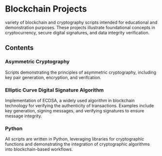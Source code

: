 # Blockchain Projects

variety of blockchain and cryptography scripts intended for educational and demonstration purposes. 
These projects illustrate foundational concepts in cryptocurrency, secure digital signatures, and data integrity verification.

## Contents

### Asymmetric Cryptography
Scripts demonstrating the principles of asymmetric cryptography, including key pair generation, encryption, and verifcation.

### Elliptic Curve Digital Signature Algorithm
Implementation of ECDSA, a widely used algorithm in blockchain technology for verifying the authenticity of transactions. 
Examples include key generation, signing messages, and verifying signatures to ensure message integrity.

### Python
All scripts are written in Python, 
leveraging libraries for cryptographic functions and demonstrating the integration of cryptographic algorithms into blockchain-based workflows.
